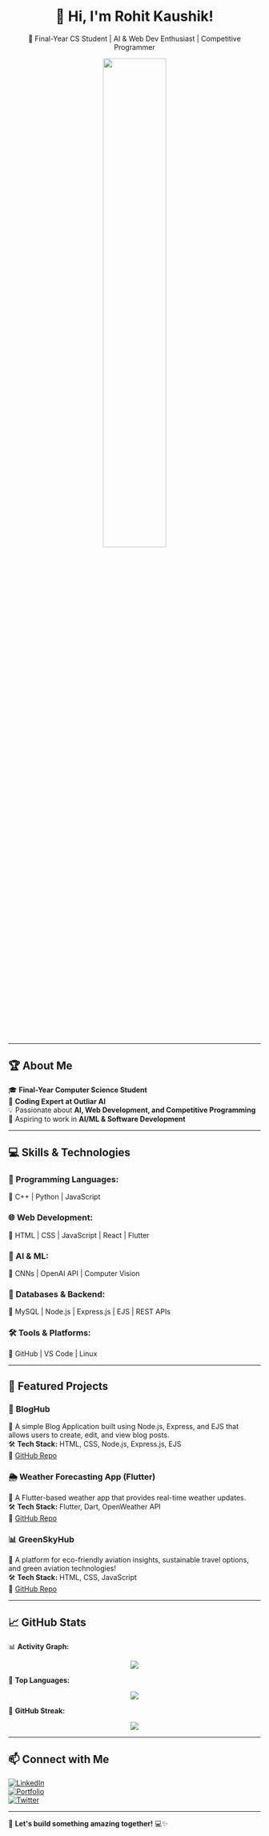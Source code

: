 <h1 align="center">👋 Hi, I'm Rohit Kaushik!</h1>
<p align="center">
  🚀 Final-Year CS Student | AI & Web Dev Enthusiast | Competitive Programmer  
</p>

<p align="center">
  <img src="https://github-readme-stats.vercel.app/api?username=rohit-kaushik0&show_icons=true&theme=radical" width="50%">
</p>

---

## 🏆 About Me  
🎓 **Final-Year Computer Science Student**  
💼 **Coding Expert at Outliar AI**  
💡 Passionate about **AI, Web Development, and Competitive Programming**  
🚀 Aspiring to work in **AI/ML & Software Development**  

---

## 💻 Skills & Technologies  

### **🚀 Programming Languages:**  
🔹 C++ | Python | JavaScript  

### **🌐 Web Development:**  
🔹 HTML | CSS | JavaScript | React | Flutter  

### **🤖 AI & ML:**  
🔹 CNNs | OpenAI API | Computer Vision  

### **💾 Databases & Backend:**  
🔹 MySQL | Node.js | Express.js | EJS | REST APIs  

### **🛠 Tools & Platforms:**  
🔹 GitHub | VS Code | Linux  

---

## 📂 Featured Projects  

### 🎨 **BlogHub**  
📌 A simple Blog Application built using Node.js, Express, and EJS that allows users to create, edit, and view blog posts.  
🛠 **Tech Stack:** HTML, CSS, Node.js, Express.js, EJS  
🔗 [GitHub Repo](https://github.com/rohit-kaushik0/BlogHub)  

### 🌦 **Weather Forecasting App (Flutter)**  
📌 A Flutter-based weather app that provides real-time weather updates.  
🛠 **Tech Stack:** Flutter, Dart, OpenWeather API  
🔗 [GitHub Repo](https://github.com/your-github-username/weather-app)  

### 📊 **GreenSkyHub**  
📌 A platform for eco-friendly aviation insights, sustainable travel options, and green aviation technologies!  
🛠 **Tech Stack:** HTML, CSS, JavaScript  
🔗 [GitHub Repo](https://github.com/rohit-kaushik0/greenskyhub)  

---

## 📈 GitHub Stats  

📊 **Activity Graph:**  
<p align="center">
  <img src="https://github-readme-activity-graph.vercel.app/graph?username=rohit-kaushik0&theme=dracula" />
</p>

📌 **Top Languages:**  
<p align="center">
  <img src="https://github-readme-stats.vercel.app/api/top-langs/?username=rohit-kaushik0&layout=compact&theme=radical" />
</p>

📆 **GitHub Streak:**  
<p align="center">
  <img src="https://github-readme-streak-stats.herokuapp.com/?user=rohit-kaushik0&theme=radical" />
</p>

---

## 📫 Connect with Me  

[![LinkedIn](https://img.shields.io/badge/LinkedIn-Connect-blue?logo=linkedin)](https://www.linkedin.com/in/rohit-hrk-517809231/)  
[![Portfolio](https://img.shields.io/badge/Portfolio-Visit-orange?logo=web)](https://yourwebsite.com)  
[![Twitter](https://img.shields.io/badge/Twitter-Follow-blue?logo=twitter)](https://twitter.com/yourhandle)  

---

🚀 **Let's build something amazing together!** 💻✨  
